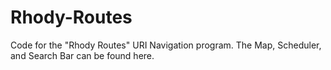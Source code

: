 Rhody-Routes
============

Code for the "Rhody Routes" URI Navigation program. The Map, Scheduler, and Search Bar can be found here.
